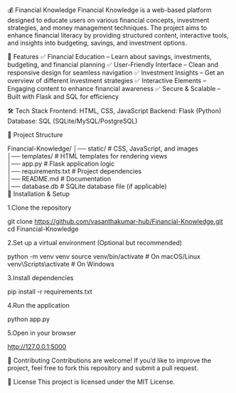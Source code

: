 💰 Financial Knowledge
Financial Knowledge is a web-based platform designed to educate users on various financial concepts, investment strategies, and money management techniques. The project aims to enhance financial literacy by providing structured content, interactive tools, and insights into budgeting, savings, and investment options.

🌟 Features
✅ Financial Education – Learn about savings, investments, budgeting, and financial planning
✅ User-Friendly Interface – Clean and responsive design for seamless navigation
✅ Investment Insights – Get an overview of different investment strategies
✅ Interactive Elements – Engaging content to enhance financial awareness
✅ Secure & Scalable – Built with Flask and SQL for efficiency

🛠️ Tech Stack
Frontend: HTML, CSS, JavaScript
Backend: Flask (Python)
Database: SQL (SQLite/MySQL/PostgreSQL)

📂 Project Structure

Financial-Knowledge/
│── static/             # CSS, JavaScript, and images  
│── templates/          # HTML templates for rendering views  
│── app.py              # Flask application logic  
│── requirements.txt    # Project dependencies  
│── README.md           # Documentation  
│── database.db         # SQLite database file (if applicable)  
🚀 Installation & Setup

1.Clone the repository

git clone https://github.com/vasanthakumar-hub/Financial-Knowledge.git
cd Financial-Knowledge

2.Set up a virtual environment (Optional but recommended)

python -m venv venv
source venv/bin/activate  # On macOS/Linux
venv\Scripts\activate  # On Windows

3.Install dependencies

pip install -r requirements.txt

4.Run the application

python app.py

5.Open in your browser

http://127.0.0.1:5000

🤝 Contributing
Contributions are welcome! If you’d like to improve the project, feel free to fork this repository and submit a pull request.

📜 License
This project is licensed under the MIT License.
